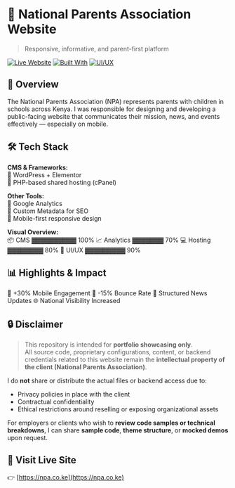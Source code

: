 # 📘 National Parents Association Website  
> Responsive, informative, and parent-first platform

[![Live Website](https://img.shields.io/website?url=https%3A%2F%2Fnpa.co.ke)](https://npa.co.ke)
[![Built With](https://img.shields.io/badge/Built%20With-WordPress-blue)](#)
[![UI/UX](https://img.shields.io/badge/Design-Clean%20%26%20Responsive-orange)](#)


## 🧠 Overview

The National Parents Association (NPA) represents parents with children in schools across Kenya. I was responsible for designing and developing a public-facing website that communicates their mission, news, and events effectively — especially on mobile.


## 🛠️ Tech Stack

**CMS & Frameworks:**  
🔹 WordPress + Elementor  
🔹 PHP-based shared hosting (cPanel)  

**Other Tools:**  
🔸 Google Analytics  
🔸 Custom Metadata for SEO  
🔸 Mobile-first responsive design  

**Visual Overview:**  
📦 CMS ▓▓▓▓▓▓▓▓▓▓ 100%
📈 Analytics ▓▓▓▓▓▓▓ 70%
💻 Hosting ▓▓▓▓▓▓▓▓ 80%
🎨 UI/UX ▓▓▓▓▓▓▓▓▓ 90%



## 📊 Highlights & Impact

📱 +30% Mobile Engagement
🚀 -15% Bounce Rate
📰 Structured News Updates
🌐 National Visibility Increased


## 🔒 Disclaimer

> This repository is intended for **portfolio showcasing only**.  
All source code, proprietary configurations, content, or backend credentials related to this website remain the **intellectual property of the client (National Parents Association)**.

I do **not** share or distribute the actual files or backend access due to:
- Privacy policies in place with the client
- Contractual confidentiality
- Ethical restrictions around reselling or exposing organizational assets

For employers or clients who wish to **review code samples or technical breakdowns**, I can share **sample code**, **theme structure**, or **mocked demos** upon request.


## 🔗 Visit Live Site  
👉 [https://npa.co.ke](https://npa.co.ke)
